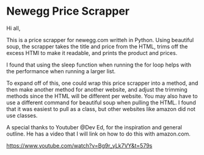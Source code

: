 # Newegg Price Scrapper

Hi all,

This is a price scrapper for newegg.com writteh in Python.
Using beautiful soup, the scrapper takes the title 
and price from the HTML, trims off the excess HTMl 
to make it readable, and prints the product and prices.

I found that using the sleep function when running the 
for loop helps with the performance when running a larger list.

To expand off of this, one could wrap this price scrapper into a method,
and then make another method for another website, and adjust the 
trimming methods since the HTML will be different per website. 
You may also have to use a different command for beautiful soup
when pulling the HTML. I found that it was easiest to pull
as a class, but other websites like amazon did not use classes.

A special thanks to Youtuber @Dev Ed, for the inspiration and 
general outline. He has a video that I will link on how to do 
this with amazon.com.

https://www.youtube.com/watch?v=Bg9r_yLk7VY&t=579s

